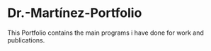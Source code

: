 # Dr.-Martínez-Portfolio
This Portfolio contains the main programs i have done for work and publications.

